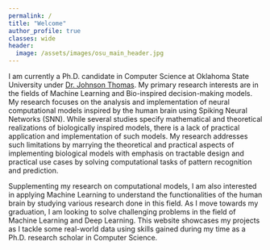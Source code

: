 ```yaml
---
permalink: /
title: "Welcome"
author_profile: true
classes: wide
header:
  image: /assets/images/osu_main_header.jpg
---
```



I am currently a Ph.D. candidate in Computer Science at Oklahoma State University under [Dr. Johnson Thomas](https://www.cs.okstate.edu/~jpt/). My primary research interests are in the fields of Machine Learning and Bio-inspired decision-making models. My research focuses on the analysis and implementation of neural computational models inspired by the human brain using Spiking Neural Networks (SNN). While several studies specify mathematical and theoretical realizations of biologically inspired models, there is a lack of practical application and implementation of such models. My research addresses such limitations by marrying the theoretical and practical aspects of implementing biological models with emphasis on tractable design and practical use cases by solving computational tasks of pattern recognition and prediction.

Supplementing my research on computational models, I am also interested in applying Machine Learning to understand the functionalities of the human brain by studying various research done in this field. As I move towards my graduation, I am looking to solve challenging problems in the field of Machine Learning and Deep Learning. This website showcases my projects as I tackle some real-world data using skills gained during my time as a Ph.D. research scholar in Computer Science.
